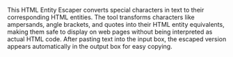 This HTML Entity Escaper converts special characters in text to their corresponding HTML entities. The tool transforms characters like ampersands, angle brackets, and quotes into their HTML entity equivalents, making them safe to display on web pages without being interpreted as actual HTML code. After pasting text into the input box, the escaped version appears automatically in the output box for easy copying.

<!-- Generated from commit: 4ac8c4fbe4b847999b7e1a78f70aa4c6673d3939 -->